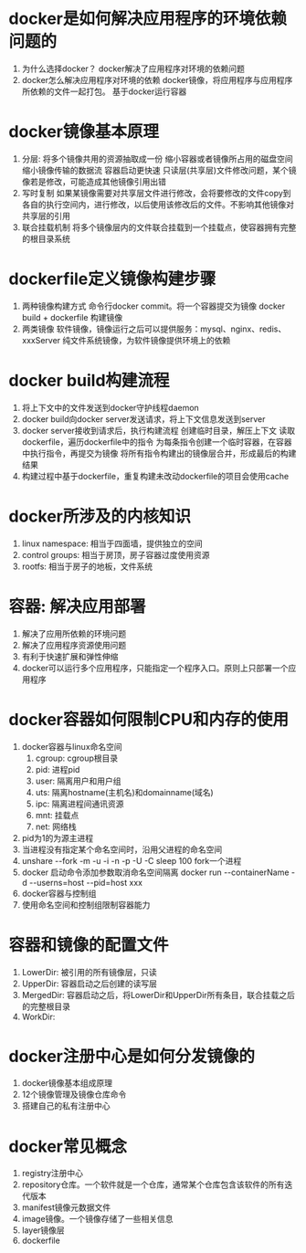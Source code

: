 # docker是如何解决应用程序的环境依赖问题的
1. 为什么选择docker？
    docker解决了应用程序对环境的依赖问题
2. docker怎么解决应用程序对环境的依赖
    docker镜像，将应用程序与应用程序所依赖的文件一起打包。
    基于docker运行容器

# docker镜像基本原理
1. 分层: 将多个镜像共用的资源抽取成一份
    缩小容器或者镜像所占用的磁盘空间
    缩小镜像传输的数据流
    容器启动更快速
    只读层(共享层)文件修改问题，某个镜像若是修改，可能造成其他镜像引用出错
2. 写时复制
    如果某镜像需要对共享层文件进行修改，会将要修改的文件copy到各自的执行空间内，进行修改，以后使用该修改后的文件。不影响其他镜像对共享层的引用
3. 联合挂载机制
    将多个镜像层内的文件联合挂载到一个挂载点，使容器拥有完整的根目录系统

# dockerfile定义镜像构建步骤
1. 两种镜像构建方式
    命令行docker commit。将一个容器提交为镜像
    docker build + dockerfile 构建镜像
2. 两类镜像
    软件镜像，镜像运行之后可以提供服务：mysql、nginx、redis、xxxServer
    纯文件系统镜像，为软件镜像提供环境上的依赖

# docker build构建流程
1. 将上下文中的文件发送到docker守护线程daemon
2. docker build向docker server发送请求，将上下文信息发送到server
3. docker server接收到请求后，执行构建流程
    创建临时目录，解压上下文
    读取dockerfile，遍历dockerfile中的指令
    为每条指令创建一个临时容器，在容器中执行指令，再提交为镜像
    将所有指令构建出的镜像层合并，形成最后的构建结果
4. 构建过程中基于dockerfile，重复构建未改动dockerfile的项目会使用cache

# docker所涉及的内核知识
1. linux namespace: 相当于四面墙，提供独立的空间
2. control groups: 相当于房顶，房子容器过度使用资源
3. rootfs: 相当于房子的地板，文件系统

# 容器: 解决应用部署
1. 解决了应用所依赖的环境问题
2. 解决了应用程序资源使用问题
3. 有利于快速扩展和弹性伸缩
4. docker可以运行多个应用程序，只能指定一个程序入口。原则上只部署一个应用程序

# docker容器如何限制CPU和内存的使用
1. docker容器与linux命名空间
   1. cgroup: cgroup根目录
   2. pid: 进程pid
   3. user: 隔离用户和用户组
   4. uts: 隔离hostname(主机名)和domainname(域名)
   5. ipc: 隔离进程间通讯资源
   6. mnt: 挂载点
   7. net: 网络栈
2. pid为1的为源主进程
3. 当进程没有指定某个命名空间时，沿用父进程的命名空间
4. unshare --fork -m -u -i -n -p -U -C sleep 100 fork一个进程
5. docker 启动命令添加参数取消命名空间隔离 docker run --containerName -d --userns=host --pid=host xxx
6. docker容器与控制组
7. 使用命名空间和控制组限制容器能力

# 容器和镜像的配置文件
1. LowerDir: 被引用的所有镜像层，只读
2. UpperDir: 容器启动之后创建的读写层
3. MergedDir: 容器启动之后，将LowerDir和UpperDir所有条目，联合挂载之后的完整根目录
4. WorkDir:

# docker注册中心是如何分发镜像的
1. docker镜像基本组成原理
2. 12个镜像管理及镜像仓库命令
3. 搭建自己的私有注册中心

# docker常见概念
1. registry注册中心
2. repository仓库。一个软件就是一个仓库，通常某个仓库包含该软件的所有迭代版本
3. manifest镜像元数据文件
4. image镜像。一个镜像存储了一些相关信息
5. layer镜像层
6. dockerfile